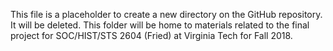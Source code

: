 This file is a placeholder to create a new directory on the GitHub repository. It will be deleted. This folder will be home to materials related to the final project for SOC/HIST/STS 2604 (Fried) at Virginia Tech for Fall 2018.
